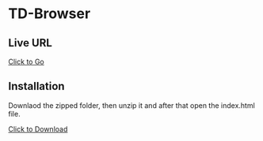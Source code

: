 # TD-Browser

## Live URL

<a href="http://www.paul.ti.rw.fau.de/~ro79vave/TD-Browser/" download>Click to Go</a>

## Installation

Downlaod the zipped folder, then unzip it and after that open the index.html file.

<a href="https://github.com/wintechis/TD-Browser/archive/refs/heads/deploy.zip" download>Click to Download</a>
